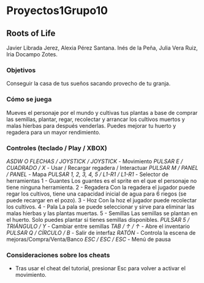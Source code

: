 # Proyectos1Grupo10
## Roots of Life
Javier Librada Jerez, Alexia Pérez Santana. Inés de la Peña, Julia Vera Ruiz, Iria Docampo Zotes.

### Objetivos 
Conseguir la casa de tus sueños sacando provecho de tu granja. 

### Cómo se juega 
Mueves el personaje por el mundo y cultivas tus plantas a base de comprar las semillas, plantar, regar, recolectar y arrancar los cultivos muertos y malas hierbas para después venderlas. Puedes mejorar tu huerto y regadera para un mayor rendimiento. 

### Controles (teclado / Play / XBOX)

*ASDW O FLECHAS / JOYSTICK / JOYSTICK* - Movimiento
*PULSAR E / CUADRADO / X* - Usar / Recargar regadera / Interactuar
*PULSAR M / PANEL / PANEL* - Mapa
*PULSAR 1, 2, 3, 4, 5 / L1-R1 / L1-R1* - Selector de herramientas
	1 - Guantes 
		Los guantes es el sprite en el que el personaje no tiene ninguna herramienta.
	2 - Regadera 
		Con la regadera el jugador puede regar los cultivos, tiene una capacidad inicial de agua para 6 		riegos (se puede recargar en el pozo).
	3 - Hoz
		Con la hoz el jugador puede recolectar los cultivos.
	4 - Pala 
		La pala se puede seleccionar y sirve para eliminar las malas hierbas y las plantas muertas.
	5 - Semillas 
		Las semillas se plantan en el huerto. Solo puedes plantar si tienes semillas disponibles.
		*PULSAR 5 / TRIÁNGULO / Y* - Cambiar entre semillas
*TAB / ↑ / ↑* - Abre el inventario
*PULSAR Q / CÍRCULO / B* - Salir de interfaz
*RATÓN*	 - Controla la escena de mejoras/Compra/Venta/Banco
*ESC / ESC / ESC* - Menú de pausa

### Consideraciones sobre los cheats

- Tras usar el cheat del tutorial, presionar Esc para volver a activar el movimiento. 
